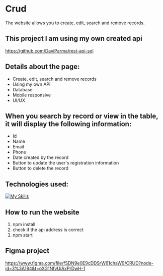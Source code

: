 # Crud
The website allows you to create, edit, search and remove records.

## This project I am using my own created api 

https://github.com/DaviParma/rest-api-sql

## Details about the page:
- Create, edit, search and remove records
- Using my own API
- Database
- Mobile responsive
- UI/UX


## When you search by record or view in the table, it will display the following information:
- Id
- Name
- Email
- Phone
- Date created by the record
- Button to update the user's registration information
- Button to delete the record

## Technologies used:

[![My Skills](https://skills.thijs.gg/icons?i=html,css,js,react,tailwind)](https://skills.thijs.gg)

## How to run the website
<ol>
  <li>npm install</li>
  <li>check if the api address is correct</li>
  <li>npm start</li>
</ol>

## Figma project

https://www.figma.com/file/fSDN9e0E9cDDSrW61chaW9/CRUD?node-id=3%3A184&t=oXG1NfvUiAxPrDwH-1

